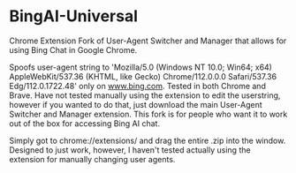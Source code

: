 # BingAI-Universal
Chrome Extension Fork of User-Agent Switcher and Manager that allows for using Bing Chat in Google Chrome.

Spoofs user-agent string to 'Mozilla/5.0 (Windows NT 10.0; Win64; x64) AppleWebKit/537.36 (KHTML, like Gecko) Chrome/112.0.0.0 Safari/537.36 Edg/112.0.1722.48' only on www.bing.com. Tested in both Chrome and Brave.
Have not tested manually using the extension to edit the userstring, however if you wanted to do that, just download the main User-Agent Switcher and Manager extension. This fork is for people who want it to work out of the box for accessing Bing AI chat.

Simply got to chrome://extensions/ and drag the entire .zip into the window. Designed to just work, however, I haven't tested actually using the extension for manually changing user agents.
